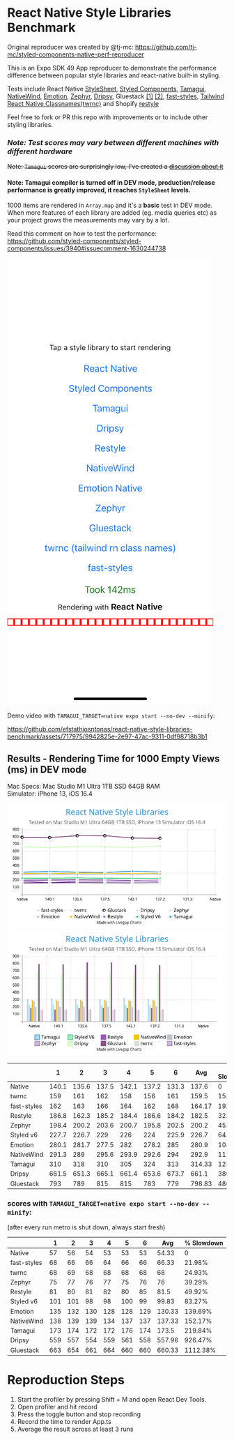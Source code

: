 # React Native Style Libraries Benchmark

Original reproducer was created by @tj-mc: https://github.com/tj-mc/styled-components-native-perf-reproducer

This is an Expo SDK 49 App reproducer to demonstrate the performance difference between popular style libraries and react-native built-in styling.

Tests include React Native [StyleSheet](https://reactnative.dev/docs/stylesheet), [Styled Components](https://github.com/styled-components/styled-components), [Tamagui](https://github.com/tamagui/tamagui), [NativeWind](https://github.com/marklawlor/nativewind), [Emotion](https://github.com/emotion-js/emotion), [Zephyr](https://github.com/FormidableLabs/react-native-zephyr), [Dripsy](https://github.com/nandorojo/dripsy), Gluestack [[1]](https://github.com/gluestack/gluestack-ui) [[2]](https://github.com/gluestack/gluestack-style), [fast-styles](https://github.com/fedemartinm/fast-styles), [Tailwind React Native Classnames(twrnc)](https://github.com/jaredh159/tailwind-react-native-classnames) and Shopify [restyle](https://github.com/Shopify/restyle)

Feel free to fork or PR this repo with improvements or to include other styling libraries.

### ***Note: Test scores may vary between different machines with different hardware***

~~Note: `Tamagui` scores are surprisingly low, I've created a [discussion about it](https://github.com/tamagui/tamagui/discussions/1471)~~
 
#### Note: Tamagui compiler is turned off in DEV mode, production/release performance is greatly improved, it reaches `StyleSheet` levels.

1000 items are rendered in `Array.map` and it's a **basic** test in DEV mode. When more features of each library are added (eg. media queries etc) as your project grows the measurements may vary by a lot.

Read this comment on how to test the performance: https://github.com/styled-components/styled-components/issues/3940#issuecomment-1630244738

![demo.png](assets/demo.png)

Demo video with `TAMAGUI_TARGET=native expo start --no-dev --minify`:


https://github.com/efstathiosntonas/react-native-style-libraries-benchmark/assets/717975/9942825e-2e97-47ac-9311-0df98718b3b1


## Results - Rendering Time for 1000 Empty Views (ms) in DEV mode

Mac Specs: 
Mac Studio M1 Ultra 1TB SSD 64GB RAM\
Simulator: iPhone 13, iOS 16.4

![graph_1.png](assets/graph_1.png)\
![graph_2.png](assets/graph_2.png)

|             | 1     | 2     | 3     | 4     | 5     | 6     | Avg    | % Slowdown |
|-------------|-------|-------|-------|-------|-------|-------|--------|------------|
| Native      | 140.1 | 135.6 | 137.5 | 142.1 | 137.2 | 131.3 | 137.6  | 0          |
| twrnc       | 159   | 161   | 162   | 158   | 156   | 161   | 159.5  | 15.92%     |
| fast-styles | 162   | 163   | 166   | 164   | 162   | 168   | 164.17 | 19.30%     |
| Restyle     | 186.8 | 162.3 | 185.2 | 184.4 | 186.6 | 184.2 | 182.5  | 32.63%     |
| Zephyr      | 198.4 | 200.2 | 203.6 | 200.7 | 195.8 | 202.5 | 200.2  | 45.47%     |
| Styled v6   | 227.7 | 226.7 | 229   | 226   | 224   | 225.9 | 226.7  | 64.86%     |
| Emotion     | 280.1 | 281.7 | 277.5 | 282   | 278.2 | 285   | 280.9  | 104.8%     |
| NativeWind  | 291.3 | 289   | 295.6 | 293.9 | 292.6 | 294   | 292.9  | 112.3%     |
| Tamagui     | 310   | 318   | 310   | 305   | 324   | 313   | 314.33 | 128.57%    |
| Dripsy      | 661.5 | 651.3 | 665.1 | 661.4 | 653.6 | 673.7 | 661.1  | 380.53%    |
| Gluestack   | 793   | 789   | 815   | 815   | 783   | 779   | 798.83 | 480.24%    |

### scores with `TAMAGUI_TARGET=native expo start --no-dev --minify`:
(after every run metro is shut down, always start fresh)

|             | 1   | 2   | 3   | 4   | 5   | 6   | Avg    | % Slowdown |
|-------------|-----|-----|-----|-----|-----|-----|--------|------------|
| Native      | 57  | 56  | 54  | 53  | 53  | 53  | 54.33  | 0          |
| fast-styles | 68  | 66  | 66  | 64  | 66  | 66  | 66.33  | 21.98%     |
| twrnc       | 68  | 69  | 68  | 68  | 68  | 68  | 68     | 24.93%     |
| Zephyr      | 75  | 77  | 76  | 77  | 75  | 76  | 76     | 39.29%     |
| Restyle     | 81  | 80  | 81  | 82  | 80  | 85  | 81.5   | 49.92%     |
| Styled v6   | 101 | 101 | 98  | 98  | 100 | 99  | 99.83  | 83.27%     |
| Emotion     | 135 | 132 | 130 | 128 | 128 | 129 | 130.33 | 139.69%    |
| NativeWind  | 138 | 139 | 139 | 134 | 137 | 137 | 137.33 | 152.17%    |
| Tamagui     | 173 | 174 | 172 | 172 | 176 | 174 | 173.5  | 219.84%    |
| Dripsy      | 559 | 557 | 554 | 559 | 561 | 558 | 557.96 | 926.47%    |
| Gluestack   | 663 | 654 | 661 | 664 | 660 | 660 | 660.33 | 1112.38%   |

# Reproduction Steps
1. Start the profiler by pressing Shift + M and open React Dev Tools.
2. Open profiler and hit record
3. Press the toggle button and stop recording
4. Record the time to render App.ts
5. Average the result across at least 3 runs


